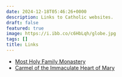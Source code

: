 ```yaml
---
date: 2024-12-18T05:46:26+0000
description: Links to Catholic websites.
draft: false
featured: true
image: https://i.ibb.co/c6HbLqh/globe.jpg
tags: []
title: Links
---
```





* [Most Holy Family Monastery](https://vaticancatholic.com)
* [Carmel of the Immaculate Heart of Mary](https://www.truecatholiccarmel.com)
